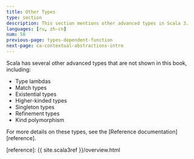 ```yaml
---
title: Other Types
type: section
description: This section mentions other advanced types in Scala 3.
languages: [ru, zh-cn]
num: 58
previous-page: types-dependent-function
next-page: ca-contextual-abstractions-intro
---
```



Scala has several other advanced types that are not shown in this book, including:

- Type lambdas
- Match types
- Existential types
- Higher-kinded types
- Singleton types
- Refinement types
- Kind polymorphism

For more details on these types, see the [Reference documentation][reference].




[reference]: {{ site.scala3ref }}/overview.html
